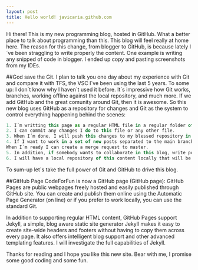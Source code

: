 ```yaml
---
layout: post
title: Hello world! javicaria.github.com
---
```


Hi there! 
This is my new programming blog, hosted in GitHub. What a better place to talk about programming than this. This blog will feel really at home here. 
The reason for this change, from blogger to GitHub, is because lately I´ve been straggling to write properly the content. One example is writing any snipped of code in blogger. I ended up copy and pasting screenshots from my IDEs.

##God save the Git.
I plan to talk you one day about my experience with Git and compare it with TFS, the VSC I´ve been using the last 5 years. To some up: I don´t know why I haven´t used it before. It´s impressive how Git works, branches, working offline against the local repository, and much more. If we add GitHub and the great comunity around Git, then it is awesome. So this new blog uses GitHub as a repository for changes and Git as the system to control everything happening behind the scenes:

```javascript 
1. I´m writting this page as a regular HTML file in a regular folder of my computer.
2. I can commit any changes I do to this file or any other file.
3. When I´m done, I will push this changes to my blessed repository in GitHub.
4. If I want to work in a set of new posts separated to the main branch, I can create a new branch.
When I´m ready I can create a merge request to master.
5. In addition, if somebody wants to collaborate in this blog, write posts, etc, we can do reviews, pull requests, etc.
6. I will have a local repository of this content locally that will be syncing to GitHub: I can track changes, check the complete history of a file, roll-back to some commit.
```
To sum-up let´s take the full power of Git and GitHub to drive this blog.

##GitHub Page
CodeForFun is now a GitHub page (GitHub page): GitHub Pages are public webpages freely hosted and easily published through GitHub site. You can create and publish them online using the Automatic Page Generator (on line) or if you prefer to work locally, you can use the standard Git.

In addition to supporting regular HTML content, GitHub Pages support Jekyll, a simple, blog aware static site generator Jekyll makes it easy to create site-wide headers and footers without having to copy them across every page. It also offers intelligent blog support and other advanced templating features. I will investigate the full capabilities of Jekyll.

Thanks for reading and I hope you like this new site. Bear with me, I promise some good coding and some fun.
